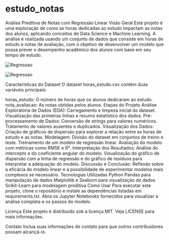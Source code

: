 # estudo_notas



Análise Preditiva de Notas com Regressão Linear
Visão Geral
Este projeto é uma exploração de como as horas dedicadas ao estudo impactam as notas dos alunos, aplicando conceitos de Data Science e Machine Learning. A análise é realizada usando um conjunto de dados que consiste em horas de estudo e notas de avaliação, com o objetivo de desenvolver um modelo que possa prever o desempenho acadêmico dos alunos com base em seu tempo de estudo.

![Regressao](https://github.com/Josue185/estudo_notas/assets/92592495/dab1b5db-200a-4455-827a-5a2fff94e346)

![Regressao](https://github.com/Josue185/estudo_notas/assets/92592495/6ba5e666-7da7-4fd6-b371-114f51e8ac24)

Características do Dataset
O dataset horas_estudo.csv contém duas variáveis principais:

horas_estudo: O número de horas que os alunos dedicaram ao estudo.
nota_avaliacao: As notas obtidas pelos alunos.
Etapas do Projeto
Análise Exploratória de Dados (EDA):
Carregamento e limpeza inicial do dataset.
Visualização das primeiras linhas e resumo estatístico dos dados.
Pré-processamento de Dados:
Conversão de strings para valores numéricos.
Tratamento de valores ausentes e duplicados.
Visualização dos Dados:
Criação de gráficos de dispersão para explorar a relação entre as horas de estudo e as notas.
Modelagem:
Divisão do dataset em conjuntos de treino e teste.
Treinamento de um modelo de regressão linear.
Avaliação do modelo com métricas como RMSE e R².
Interpretação dos Resultados:
Análise do intercepto e do coeficiente angular do modelo.
Visualização do gráfico de dispersão com a linha de regressão e do gráfico de resíduos para interpretar a adequação do modelo.
Discussão e Conclusão:
Reflexão sobre a eficácia do modelo linear e a possibilidade de experimentar modelos mais complexos se necessário.
Tecnologias Utilizadas
Python
Pandas para manipulação de dados
Matplotlib e Seaborn para visualização de dados
Scikit-Learn para modelagem preditiva
Como Usar
Para executar este projeto, clone o repositório e instale as dependências listadas em requirements.txt. Abra os Jupyter Notebooks fornecidos para visualizar a análise completa e os passos do modelo.

Licença
Este projeto é distribuído sob a licença MIT. Veja LICENSE para mais informações.

Contato
Inclua suas informações de contato para que outros contribuidores possam alcançá-lo.
